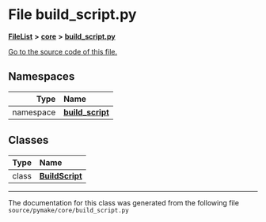 
# File build\_script.py



[**FileList**](files.md) **>** [**core**](dir_b275da0bd59d7f0b7cbb72771801f871.md) **>** [**build\_script.py**](build__script_8py.md)

[Go to the source code of this file.](build__script_8py_source.md)












## Namespaces

| Type | Name |
| ---: | :--- |
| namespace | [**build\_script**](namespacepymake_1_1core_1_1build__script.md) <br> |

## Classes

| Type | Name |
| ---: | :--- |
| class | [**BuildScript**](classpymake_1_1core_1_1build__script_1_1BuildScript.md) <br> |














------------------------------
The documentation for this class was generated from the following file `source/pymake/core/build_script.py`